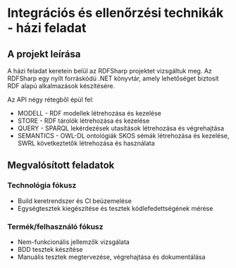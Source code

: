 # Integrációs és ellenőrzési technikák - házi feladat

## A projekt leírása

A házi feladat keretein belül az RDFSharp projektet vizsgáltuk meg.
Az RDFSharp egy nyílt forráskódú .NET könyvtár, amely lehetőséget biztosít RDF alapú alkalmazások készítésére.

Az API négy rétegből épül fel:
- MODELL - RDF modellek létrehozása és kezelése
- STORE - RDF tárolók létrehozása és kezelése
- QUERY - SPARQL lekérdezések utasítások létrehozása és végrehajtása
- SEMANTICS - OWL-DL ontológiák SKOS sémák létrehozása és kezelése, SWRL következtetők létrehozása és használata

## Megvalósított feladatok

### Technológia fókusz
- Build keretrendszer és CI beüzemelése
- Egységtesztek kiegészítése és tesztek kódlefedettségének mérése

### Termék/felhasználó fókusz
- Nem-funkcionális jellemzők vizsgálata
- BDD tesztek készítése
- Manuális tesztek megtervezése, végrehajtása és dokumentálása

